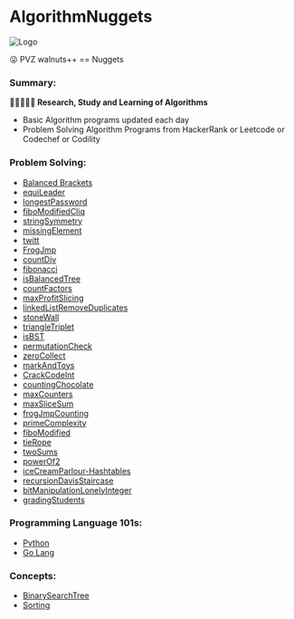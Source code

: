 # AlgorithmNuggets

<img src="https://srinivas11789.github.io/AlgorithmNuggets/images/algorithm_nuggets.png" title="Logo">

:stuck_out_tongue_winking_eye: PVZ walnuts++ == Nuggets<br>

### Summary:
**:eyes::blue_book::pencil::thought_balloon::blue_book: Research, Study and Learning of Algorithms**

* Basic Algorithm programs updated each day
* Problem Solving Algorithm Programs from HackerRank or Leetcode or Codechef or Codility

### Problem Solving:

* [Balanced Brackets](https://github.com/Srinivas11789/AlgorithmNuggets/tree/master/ProblemSolving/BalancedBrackets)
* [equiLeader](https://github.com/Srinivas11789/AlgorithmNuggets/tree/master/ProblemSolving/equiLeader)
* [longestPassword](https://github.com/Srinivas11789/AlgorithmNuggets/tree/master/ProblemSolving/longestPassword)
* [fiboModifiedCliq](https://github.com/Srinivas11789/AlgorithmNuggets/tree/master/ProblemSolving/fiboModifiedCliq)
* [stringSymmetry](https://github.com/Srinivas11789/AlgorithmNuggets/tree/master/ProblemSolving/stringSymmetry)
* [missingElement](https://github.com/Srinivas11789/AlgorithmNuggets/tree/master/ProblemSolving/missingElement)
* [twitt](https://github.com/Srinivas11789/AlgorithmNuggets/tree/master/ProblemSolving/twitt)
* [FrogJmp](https://github.com/Srinivas11789/AlgorithmNuggets/tree/master/ProblemSolving/FrogJmp)
* [countDiv](https://github.com/Srinivas11789/AlgorithmNuggets/tree/master/ProblemSolving/countDiv)
* [fibonacci](https://github.com/Srinivas11789/AlgorithmNuggets/tree/master/ProblemSolving/fibonacci)
* [isBalancedTree](https://github.com/Srinivas11789/AlgorithmNuggets/tree/master/ProblemSolving/isBalancedTree)
* [countFactors](https://github.com/Srinivas11789/AlgorithmNuggets/tree/master/ProblemSolving/countFactors)
* [maxProfitSlicing](https://github.com/Srinivas11789/AlgorithmNuggets/tree/master/ProblemSolving/maxProfitSlicing)
* [linkedListRemoveDuplicates](https://github.com/Srinivas11789/AlgorithmNuggets/tree/master/ProblemSolving/linkedListRemoveDuplicates)
* [stoneWall](https://github.com/Srinivas11789/AlgorithmNuggets/tree/master/ProblemSolving/stoneWall)
* [triangleTriplet](https://github.com/Srinivas11789/AlgorithmNuggets/tree/master/ProblemSolving/triangleTriplet)
* [isBST](https://github.com/Srinivas11789/AlgorithmNuggets/tree/master/ProblemSolving/isBST)
* [permutationCheck](https://github.com/Srinivas11789/AlgorithmNuggets/tree/master/ProblemSolving/permutationCheck)
* [zeroCollect](https://github.com/Srinivas11789/AlgorithmNuggets/tree/master/ProblemSolving/zeroCollect)
* [markAndToys](https://github.com/Srinivas11789/AlgorithmNuggets/tree/master/ProblemSolving/markAndToys)
* [CrackCodeInt](https://github.com/Srinivas11789/AlgorithmNuggets/tree/master/ProblemSolving/CrackCodeInt)
* [countingChocolate](https://github.com/Srinivas11789/AlgorithmNuggets/tree/master/ProblemSolving/countingChocolate)
* [maxCounters](https://github.com/Srinivas11789/AlgorithmNuggets/tree/master/ProblemSolving/maxCounters)
* [maxSliceSum](https://github.com/Srinivas11789/AlgorithmNuggets/tree/master/ProblemSolving/maxSliceSum)
* [frogJmpCounting](https://github.com/Srinivas11789/AlgorithmNuggets/tree/master/ProblemSolving/frogJmpCounting)
* [primeComplexity](https://github.com/Srinivas11789/AlgorithmNuggets/tree/master/ProblemSolving/primeComplexity)
* [fiboModified](https://github.com/Srinivas11789/AlgorithmNuggets/tree/master/ProblemSolving/fiboModified)
* [tieRope](https://github.com/Srinivas11789/AlgorithmNuggets/tree/master/ProblemSolving/tieRope)
* [twoSums](https://github.com/Srinivas11789/AlgorithmNuggets/tree/master/ProblemSolving/twoSums)
* [powerOf2](https://github.com/Srinivas11789/AlgorithmNuggets/tree/master/ProblemSolving/powerOf2)
* [iceCreamParlour-Hashtables](https://github.com/Srinivas11789/AlgorithmNuggets/tree/master/ProblemSolving/iceCreamParlour) 
* [recursionDavisStaircase](https://github.com/Srinivas11789/AlgorithmNuggets/tree/master/ProblemSolving/recursionDavisStaircase)
* [bitManipulationLonelyInteger](https://github.com/Srinivas11789/AlgorithmNuggets/tree/master/ProblemSolving/bitManipulationLonelyInteger)
* [gradingStudents](https://github.com/Srinivas11789/AlgorithmNuggets/tree/master/ProblemSolving/gradingStudents)

### Programming Language 101s:

* [Python](https://github.com/Srinivas11789/AlgorithmNuggets/tree/master/Python)
* [Go Lang](https://github.com/Srinivas11789/AlgorithmNuggets/tree/master/Go%20Lang)

### Concepts:

* [BinarySearchTree](https://github.com/Srinivas11789/AlgorithmNuggets/tree/master/AlgorithmConcepts/BinarySearchTree)
* [Sorting](https://github.com/Srinivas11789/AlgorithmNuggets/tree/master/ProblemSolving/sorting)
